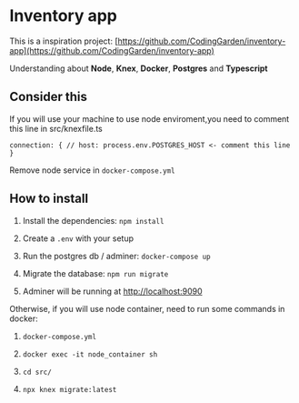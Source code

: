 # Inventory app

This is a inspiration project: [https://github.com/CodingGarden/inventory-app](https://github.com/CodingGarden/inventory-app)

Understanding about **Node**, **Knex**, **Docker**, **Postgres** and **Typescript**

## Consider this

If you will use your machine to use node enviroment,you need to comment this line in src/knexfile.ts

`connection: { // host: process.env.POSTGRES_HOST <- comment this line }`

Remove node service in `docker-compose.yml`

## How to install

1. Install the dependencies: `npm install`

2. Create a `.env` with your setup

3. Run the postgres db / adminer: `docker-compose up`

4. Migrate the database: `npm run migrate`

5. Adminer will be running at [http://localhost:9090](https://localhost:9090)

Otherwise, if you will use node container, need to run some commands in docker:

1. `docker-compose.yml`

2. `docker exec -it node_container sh`

3. `cd src/`

4. `npx knex migrate:latest`
